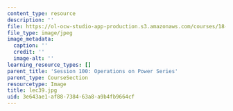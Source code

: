 ```yaml
---
content_type: resource
description: ''
file: https://ol-ocw-studio-app-production.s3.amazonaws.com/courses/18-01sc-single-variable-calculus-fall-2010/3e643ae1af88738463a8a9b4fb9664cf_lec39.jpg
file_type: image/jpeg
image_metadata:
  caption: ''
  credit: ''
  image-alt: ''
learning_resource_types: []
parent_title: 'Session 100: Operations on Power Series'
parent_type: CourseSection
resourcetype: Image
title: lec39.jpg
uid: 3e643ae1-af88-7384-63a8-a9b4fb9664cf
---
```

